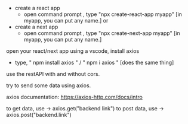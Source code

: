 - create a react app
  - open command prompt , type "npx create-react-app myapp"  [in myapp, you can put any name.]
or
- create a next app
  - open command prompt , type "npx create-next-app myapp"  [in myapp, you can put any name.]

open your react/next app using a vscode, install axios
 - type, " npm install axios " / " npm i axios " [does the same thing]

use the restAPI with and without cors.

try to send some data using axios.

axios documentation: https://axios-http.com/docs/intro

to get data, use →  axios.get("backend link")
to post data, use →  axios.post("backend.link")

